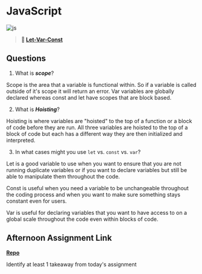 # JavaScript

![js](https://bcw.blob.core.windows.net/public/img/courses/js.gif)

> **📖 [Let-Var-Const](https://codeworksacademy.com/fs-student-guide/resources/wk2/01-Let-Var-Const)**

## Questions

1. What is ***scope***?

Scope is the area that a variable is functional within. So if a variable is called outside of it's scope it will return an error. Var variables are globally declared whereas const and let have scopes that are block based.

2. What is ***Hoisting***?

Hoisting is where variables are "hoisted" to the top of a function or a block of code before they are run. All three variables are hoisted to the top of a block of code but each has a different way they are then initialized and interpreted. 

3. In what cases might you use `let` vs. `const` vs. `var`?

Let is a good variable to use when you want to ensure that you are not running duplicate variables or if you want to declare variables but still be able to manipulate them throughout the code.

Const is useful when you need a variable to be unchangeable throughout the coding process and when you want to make sure something stays constant even for users.

Var is useful for declaring variables that you want to have access to on a global scale throughout the code even within blocks of code.

## Afternoon Assignment Link

**[Repo](https://github.com/jsphbowers/scoreboard)**

Identify at least 1 takeaway from today's assignment
